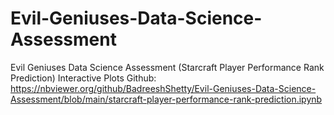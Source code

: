 # Evil-Geniuses-Data-Science-Assessment
Evil Geniuses Data Science Assessment (Starcraft Player Performance Rank Prediction)
Interactive Plots Github: https://nbviewer.org/github/BadreeshShetty/Evil-Geniuses-Data-Science-Assessment/blob/main/starcraft-player-performance-rank-prediction.ipynb

